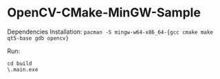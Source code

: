 # OpenCV-CMake-MinGW-Sample

Dependencies Installation:
```pacman -S mingw-w64-x86_64-{gcc cmake make qt5-base gdb opencv}```

Run:
```
cd build
\.main.exe
```
